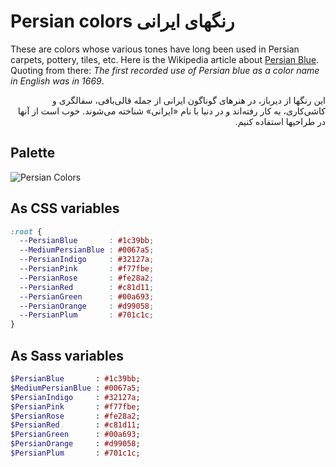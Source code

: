 # Persian colors رنگهای ایرانی
These are colors whose various tones have long been used in Persian carpets, pottery, tiles, etc. Here is the Wikipedia article about [Persian Blue](https://en.wikipedia.org/wiki/Persian_blue). Quoting from there: *The first recorded use of Persian blue as a color name in English was in 1669*.

<p dir="rtl">
این رنگها از دیرباز، در هنرهای گوناگون ایرانی از جمله قالی‌بافی، سفالگری و کاشی‌کاری، به کار رفته‌اند و در دنیا با نام «ایرانی» شناخته می‌شوند. خوب است از آنها در طراحیها استفاده کنیم. 
</p>

## Palette
![Persian Colors](https://raw.githubusercontent.com/alijsh/persian-colors/master/persian-colors.png)

## As CSS variables

```css
:root {
  --PersianBlue       : #1c39bb;
  --MediumPersianBlue : #0067a5;
  --PersianIndigo     : #32127a;
  --PersianPink       : #f77fbe;
  --PersianRose       : #fe28a2;
  --PersianRed        : #c81d11;
  --PersianGreen      : #00a693;
  --PersianOrange     : #d99058;
  --PersianPlum       : #701c1c;
}
```

## As Sass variables

```sass
$PersianBlue       : #1c39bb;
$MediumPersianBlue : #0067a5;
$PersianIndigo     : #32127a;
$PersianPink       : #f77fbe;
$PersianRose       : #fe28a2;
$PersianRed        : #c81d11;
$PersianGreen      : #00a693;
$PersianOrange     : #d99058;
$PersianPlum       : #701c1c;
```
